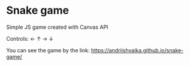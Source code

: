 # Snake game

Simple JS game created with Canvas API

Controls:  ← ↑ → ↓ 

You can see the game by the link: https://andriishvaika.github.io/snake-game/
